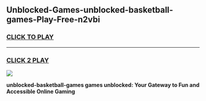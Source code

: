 
## Unblocked-Games-unblocked-basketball-games-Play-Free-n2vbi
<h3>
<a href="https://premium76.site?title=unblocked-basketball-games&ref=22A">CLICK TO PLAY</a></h3>
<hr>

<h3>
<a href="https://premium76.site?title=unblocked-basketball-games&ref=22A">CLICK 2 PLAY</a>
  
</h3>

<a href="https://premium76.site?title=unblocked-basketball-games&ref=22A"><img src="https://clearcache.store/games.png"></a>


**unblocked-basketball-games games unblocked: Your Gateway to Fun and Accessible Online Gaming**
